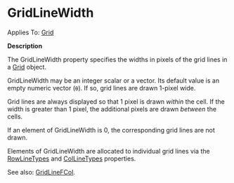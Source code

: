 




<h1 class="heading"><span class="name">GridLineWidth</span></h1>

Applies To: [Grid](./grid.md)


**Description**


The GridLineWidth property specifies the widths in pixels of the grid lines in a [Grid](./grid.md) object.



GridLineWidth may be an integer scalar or a vector. Its default value is an empty numeric vector (`⍬`). If so, grid lines are drawn 1-pixel wide.


Grid lines are always displayed so that 1 pixel is drawn *within* the cell. If the width is greater than 1 pixel, the additional pixels are drawn *between* the cells.


If an element of GridLineWidth is 0, the corresponding grid lines are not drawn.


Elements of GridLineWidth are allocated to individual grid lines via the [RowLineTypes](rowlinetypes.md) and [ColLineTypes](collinetypes.md) properties.


See also: [GridLineFCol](gridlinefcol.md).


